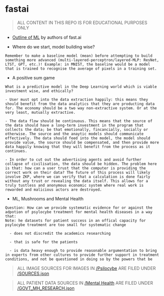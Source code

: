 # fastai

> ALL CONTENT IN THIS REPO IS FOR EDUCATIONAL PURPOSES ONLY

- [Outline of ML](./ML_explained.txt) by authors of fast.ai 

- Where do we start, model building wise?

```
Remember to make a baseline model (mean) before attempting to build something more advanced (multi-layered-perceptron/layered-MLP: ResNet, LTST, GPT, etc.)! Example: in MNIST, the baseline would be a model that is trained to recognise the average of pixels in a training set.
```

- A positive sum game

```
What is a predictive model in the Deep Learning world which is viable investment wise, and ethically?

- User must opt into the data extraction happily: this means they should benefit from the data analytics that they are producting data for. The economy should be a two way non-extractive system. Or at the very least, mutually extractive. 

- The data flow should be continuous. This means that the source of the data should have a long-term investment in the program that collects the data; be that emotionally, fincancially, socially or otherwise. The source and the anaytic models should communicate effectively. The data should feed into the model, the model should provide value, the source should be compensated, and then provide more data happily knowing that they will benefit from the process as it continues.

- In order to cut out the advertising agents and avoid further collapse of civilisation, the data should be hidden. The problem here is that: how can a user trust that the computer is providing the correct work on their data? The future of this process will likely involve ZKP, where we can verify that a calculation is done fairly without any trust or revealing the data itself. This allows for a truly tustless and anonymous economic system where real work is rewarded and malicious actors are destroyed.
```

- ML, Mushrooms and Mental Health

```
Question: How can we provide systematic evidence for or against the adpotion of psylocybe treatment for mental health diseases in a way that:
Note: he datasets for patient success in an offical capacity for psylocybe treatment are too small for systematic change

  - does not discredit the academics researching 

  - that is safe for the patients 

  - is data heavy enough to provide reasonable argumentation to bring in experts from other cultures to provide further support in treatment conditions, and not be questioned in doing so by the powers that be
```

> ALL IMAGE SOURCES FOR IMAGES IN [/Psilocybe](/Psilocybe/) ARE FILED UNDER [/SOURCES.json](/SOURCES.json)

> ALL PATIENT DATA SOURCES IN [/Mental Health](/MH/) ARE FILED UNDER [/GOVT_MH_RESEARCH.json](/GOVT_MH_RESEARCH.json)